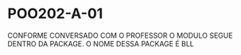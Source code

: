 # POO202-A-01

CONFORME CONVERSADO COM O PROFESSOR O MODULO SEGUE DENTRO DA PACKAGE. O NOME DESSA PACKAGE É BLL
